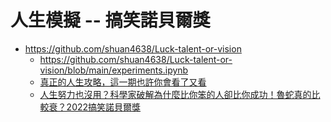 # 人生模擬 -- 搞笑諾貝爾獎


* https://github.com/shuan4638/Luck-talent-or-vision
    * https://github.com/shuan4638/Luck-talent-or-vision/blob/main/experiments.ipynb
    * [真正的人生攻略，這一期也許你會看了又看](https://www.youtube.com/watch?v=qzIfQ5_gYzc)
    * [人生努力也沒用？科學家破解為什麼比你笨的人卻比你成功！魯蛇真的比較衰？2022搞笑諾貝爾獎](https://www.youtube.com/watch?v=DQYtOHGcMno)
